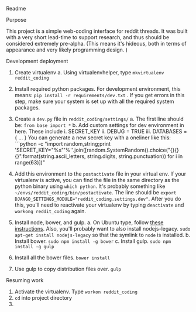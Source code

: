 Readme

Purpose

This project is a simple web-coding interface for reddit threads. It was built with a very short lead-time to support research, and thus should be considered extremely pre-alpha. (This means it's hideous, both in terms of appearance and very likely programming design. )


Development deployment

1. Create virtualenv
	a. Using virtualenvhelper, type `mkvirtualenv reddit_coding`
2. Install required python packages. For development environment, this means: ```pip install -r requirements/dev.txt``` . If you get errors in this step, make sure your system is set up with all the required system packages. 
3. Create a `dev.py` file in `reddit_coding/settings/`
	a. The first line should be: ```from base import *```
	b. Add custom settings for dev environment in here. These include
		i. SECRET_KEY
		ii. DEBUG = TRUE
		iii. DATABASES = { ... }
	   You can generate a new secret key with a oneliner like this: 
	   	```python -c "import random,string;print 'SECRET_KEY=\"%s\"'%''.join([random.SystemRandom().choice(\"{}{}{}\".format(string.ascii_letters, string.digits, string.punctuation)) for i in range(63)])"

4. Add this environment to the `postactivate` file in your virtual env. If your virtualenv is active, you can find the file in the same directory as the python binary using `which python`. It's probably something like `~/envs/reddit_coding/bin/postactivate`. The line should be ```export DJANGO_SETTINGS_MODULE="reddit_coding.settings.dev"```. After you do this, you'll need to reactivate your virtualenv by typing `deactivate` and `workong reddit_coding` again. 
5. Install node, bower, and gulp.
	a. On Ubuntu type, follow [these instructions](https://nodejs.org/en/download/package-manager/#debian-and-ubuntu-based-linux-distributions). Also, you'll probably want to also install nodejs-legacy. ```sudo apt-get install nodejs-legacy``` so that the symlink to `node` is installed.
	b. Install bower. ```sudo npm install -g bower```
	c. Install gulp. ```sudo npm install -g gulp```
5. Install all the bower files. ```bower install```
6. Use gulp to copy distribution files over. ```gulp```



Resuming work

1. Activate the virtualenv. Type `workon reddit_coding`
2. `cd` into project directory
3. 